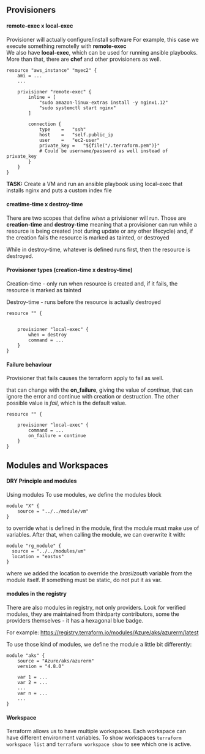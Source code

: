 ## Provisioners

#### remote-exec   x   local-exec

Provisioner will actually configure/install software
For example, this case we execute something remotelly with **remote-exec** \
We also have **local-exec**, which can be used for running ansible playbooks. \
More than that, there are **chef** and other provisioners as well.

```hcl
resource "aws_instance" "myec2" {
    ami = ...
    ...

    privisioner "remote-exec" {
        inline = [
            "sudo amazon-linux-extras install -y nginx1.12"
            "sudo systemctl start nginx"
        ]

        connection {
            type    =   "ssh"
            host    =   "self.public_ip
            user    =   "ec2-user"
            private_key =   "${file("/.terraform.pem")}"
            # Could be username/password as well instead of private_key
        }
    }
}
```

**TASK:** Create a VM and run an ansible playbook using local-exec that installs nginx and puts a custom index file


#### creatime-time    x   destroy-time

There are two scopes that define _when_ a privisioner will run. Those are **creation-time** and **destroy-time** meaning that a provisioner can run while a resource is being created (not during update or any other lifecycle) and, if the creation fails the resource is marked as tainted, or destroyed

While in destroy-time, whatever is defined runs first, then the resource is destroyed.

#### Provisioner types (creation-time x destroy-time)

Creation-time - only run when resource is created and, if it fails, the resource is marked as tainted

Destroy-time - runs before the resource is actually destroyed

```hcl
resource "" {


    provisioner "local-exec" {
        when = destroy
        command = ...
    }    
}
```

#### Failure behaviour

Provisioner that fails causes the terraform apply to fail as well.

that can change with the **on_failure**, giving the value of _continue_, that can ignore the error and continue with creation or destruction. The other possible value is _fail_, which is the default value.

```hcl
resource "" {

    provisioner "local-exec" {
        command = ...
        on_failure = continue
    }    
}
```

## Modules and Workspaces

#### DRY Principle and modules

Using modules
To use modules, we define the modules block

```hcl
module "X" { 
    source = "../../module/vm"
}
```

to override what is defined in the module, first the module must make use of variables. After that, when calling the module, we can overwrite it with:

```hcl
module "rg_module" {
  source = "../../modules/vm"
  location = "eastus"
}
```

where we added the location to override the _brasilzouth_ variable from the module itself. If something must be static, do not put it as var.

#### modules in the registry

There are also modules in registry, not only providers.
Look for verified modules, they are maintained from thirdparty contributors, some the providers themselves - it has a hexagonal blue badge.

For example: https://registry.terraform.io/modules/Azure/aks/azurerm/latest

To use those kind of modules, we define the module a little bit differently:

```hcl
module "aks" {
    source = "Azure/aks/azurerm" 
    version = "4.8.0"

    var 1 = ...
    var 2 = ...
    ...
    var n = ...
    ...
}
```

#### Workspace

Terraform allows us to have multiple workspaces. 
Each workspace can have different environment variables.
To show workspaces ```terraform workspace list``` and ```terraform workspace show``` to see which one is active.